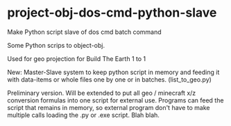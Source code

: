 # project-obj-dos-cmd-python-slave
Make Python script slave of dos cmd batch command

Some Python scrips to object-obj.

Used for geo projection for Build The Earth 1 to 1

New: Master-Slave system to keep python script in memory and feeding it with data-items or whole files one by one or in batches.
(list_to_geo.py)

Preliminary version.
Will be extended to put all geo / minecraft x/z conversion formulas into one script for external use.
Programs can feed the script that remains in memory, so external program don't have to make multiple calls loading the .py or .exe script.
Blah blah.
